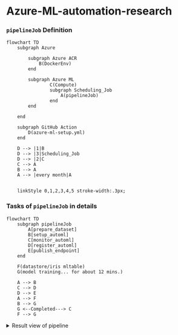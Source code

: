 # Azure-ML-automation-research

### `pipelineJob` Definition
```mermaid
flowchart TD
    subgraph Azure
        
        subgraph Azure ACR
            B(DockerEnv)
        end

        subgraph Azure ML
                C(Compute)
                subgraph Scheduling_Job
                    A(pipelineJob) 
                end 
        end 

    end 

    subgraph GitHub Action
        D(azure-ml-setup.yml)
    end 
    
    D --> |1|B 
    D --> |3|Scheduling_Job
    D --> |2|C
    C --> A
    B --> A
    A --> |every month|A
 
    
    linkStyle 0,1,2,3,4,5 stroke-width:.3px;
```

### Tasks of `pipelineJob` in details
```mermaid
flowchart TD
    subgraph pipelineJob
        A[prepare_dataset]
        B[setup_automl]
        C[monitor_automl]
        D[register_automl] 
        E[publish_endpoint]
    end 

    F(datastore/iris mltable)
    G(model training... for about 12 mins.) 
    
    A --> B 
    C --> D 
    D --> E 
    A --> F 
    B --> G     
    G <--Completed---> C
    F --> G
```
<details>
  <summary>Result view of pipeline</summary>
  <img src="https://github.com/user-attachments/assets/4761098f-c977-4841-861b-62e471d5cbc5"></img>
</details>